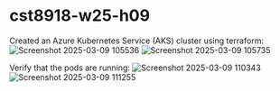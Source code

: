 # cst8918-w25-h09

Created an Azure Kubernetes Service (AKS) cluster using terraform:
![Screenshot 2025-03-09 105536](https://github.com/user-attachments/assets/3023a31c-20fd-4c93-9544-f68e68e5712a)
![Screenshot 2025-03-09 105735](https://github.com/user-attachments/assets/1ff190e2-16a4-4c81-bf89-58363cd84d1d)


Verify that the pods are running:
![Screenshot 2025-03-09 110343](https://github.com/user-attachments/assets/5e20f55d-d4a7-418a-a0a3-38f022b6826e)
![Screenshot 2025-03-09 111255](https://github.com/user-attachments/assets/0a2bd009-d7eb-4f55-8947-f1e69a0d980f)
